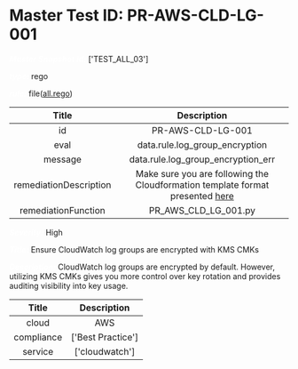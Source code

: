 



# Master Test ID: PR-AWS-CLD-LG-001


***<font color="white">Master Snapshot Id:</font>*** ['TEST_ALL_03']

***<font color="white">type:</font>*** rego

***<font color="white">rule:</font>*** file([all.rego])  
  
  
  
  

|Title|Description|
| :---: | :---: |
|id|PR-AWS-CLD-LG-001|
|eval|data.rule.log_group_encryption|
|message|data.rule.log_group_encryption_err|
|remediationDescription|Make sure you are following the Cloudformation template format presented <a href='https://docs.aws.amazon.com/AWSCloudFormation/latest/UserGuide/aws-resource-logs-loggroup.html' target='_blank'>here</a>|
|remediationFunction|PR_AWS_CLD_LG_001.py|


***<font color="white">Severity:</font>*** High

***<font color="white">Title:</font>*** Ensure CloudWatch log groups are encrypted with KMS CMKs

***<font color="white">Description:</font>*** CloudWatch log groups are encrypted by default. However, utilizing KMS CMKs gives you more control over key rotation and provides auditing visibility into key usage.  
  
  

|Title|Description|
| :---: | :---: |
|cloud|AWS|
|compliance|['Best Practice']|
|service|['cloudwatch']|



[all.rego]: https://github.com/prancer-io/prancer-compliance-test/tree/master/aws/cloud/all.rego
